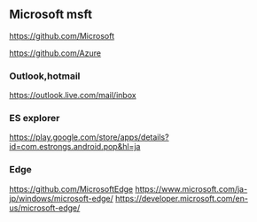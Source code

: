 ## Microsoft msft 

https://github.com/Microsoft

https://github.com/Azure


### Outlook,hotmail
https://outlook.live.com/mail/inbox

### ES explorer
https://play.google.com/store/apps/details?id=com.estrongs.android.pop&hl=ja

### Edge
https://github.com/MicrosoftEdge
https://www.microsoft.com/ja-jp/windows/microsoft-edge/
https://developer.microsoft.com/en-us/microsoft-edge/



```
```

```
```

```
```



